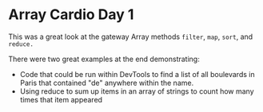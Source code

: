 # Array Cardio Day 1

This was a great look at the gateway Array methods `filter`, `map`, `sort`, and `reduce.`

There were two great examples at the end demonstrating:

- Code that could be run within DevTools to find a list of all boulevards in Paris that contained "de" anywhere within the name.
- Using reduce to sum up items in an array of strings to count how many times that item appeared

